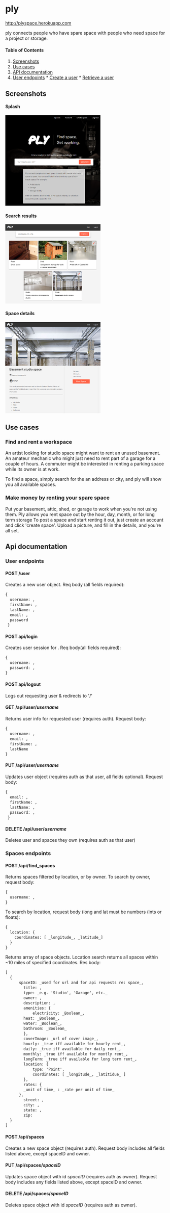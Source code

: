 # ply
http://plyspace.herokuapp.com

ply connects people who have spare space with people who need space for a project or storage.

#### Table of Contents
1. [Screenshots](#screenshots)
2. [Use cases](#use-cases)
3. [API documentation](#api-documentation)
  1. [User endpoints](#user-endpoints)
    * [Create a user](#post-/user)
    * [Retrieve a user](#get-/api/user/_username_)


## Screenshots
#### Splash
<kbd><img src="https://raw.githubusercontent.com/mattgif/ply/master/public/img/ply_splash.png" alt="ply splash page" width="300"></kbd> 
#### Search results
<kbd><img src="https://raw.githubusercontent.com/mattgif/ply/master/public/img/ply_search.png" alt="ply search results page" width="300"></kbd> 
#### Space details
<kbd><img src="https://raw.githubusercontent.com/mattgif/ply/master/public/img/ply_details.png" alt="ply space details page" width="300"></kbd>

## Use cases

### Find and rent a workspace
An artist looking for studio space might want to rent an unused basement. An amateur mechanic who might just need to rent part of a garage for a couple of hours. A commuter might be interested in renting a parking space while its owner is at work. 

To find a space, simply search for the an address or city, and ply will show you all available spaces. 

### Make money by renting your spare space
Put your basement, attic, shed, or garage to work when you're not using them. Ply allows you rent space out by the hour, day, month, or for long term storage To post a space and start renting it out, just create an account and click 'create space'. Upload a picture, and fill in the details, and you're all set.

## Api documentation

### User endpoints

#### POST /user
  Creates a new user object. Req body (all fields required):
  ```
  {
    username: ,
    firstName: ,
    lastName: ,
    email: ,
    password
   }
   ```

#### POST api/login
  Creates user session for <username>. Req body(all fields required):
  ```
  {
    username: ,
    password: ,
  }
  ```
 
#### POST api/logout
  Logs out requesting user & redirects to '/'  
  
#### GET /api/user/_username_
  Returns user info for requested user (requires auth). Request body:
  ```
  {
    username: ,
    email: ,
    firstName: ,
    lastName
  }
  ```
  
#### PUT /api/user/_username_
  Updates user object (requires auth as that user, all fields optional). Request body:
  ```
  {
    email: ,
    firstName: ,
    lastName: ,
    password: ,
   }
   ```

#### DELETE /api/user/_username_
  Deletes user and spaces they own (requires auth as that user)
    
### Spaces endpoints

#### POST /api/find_spaces
  Returns spaces filtered by location, or by owner. To search by owner, request body:
  ```
  {
    username: ,
  }
  ```
  
  To search by location, request body (long and lat must be numbers (ints or floats): 
  ```
  {
    location: {
      coordinates: [ _longitude_, _latitude_]
    }
  }
  ```
  
  Returns array of space objects. Location search returns all spaces within ~10 miles of specified coordinates. Res body: 
  ```
  [
    {
      	spaceID: _used for url and for api requests re: space_,
	      title: ,
	      type: _e.g. 'Studio', 'Garage', etc._
	      owner: ,
	      description: ,
	      amenities: {
		      electricity: _Boolean_,
          heat: _Boolean_,
          water: _Boolean_,
          bathroom: _Boolean_
	      },
	      coverImage: _url of cover image_,	      
	      hourly: _true iff available for hourly rent_,
	      daily: _true iff available for daily rent_,
	      monthly: _true iff available for montly rent_,
	      longTerm: _true iff available for long term rent_,
	      location: {
		      type: 'Point',
		      coordinates: [ _longitude_, _latitidue_ ]
	      },
	      rates: {
          _unit of time_ : _rate per unit of time_
        },
	      street: ,
	      city: ,
	      state: ,
	      zip: 
    }
  ]
  ```
  
#### POST /api/spaces
  Creates a new space object (requires auth). Request body includes all fields listed above, except spaceID and owner.
  
#### PUT /api/spaces/_spaceID_
  Updates space object with id _spaceID_ (requires auth as owner). Request body includes any fields listed above, except spaceID and owner.
  
#### DELETE /api/spaces/_spaceID_
  Deletes space object with id _spaceID_ (requires auth as owner).


 
  






